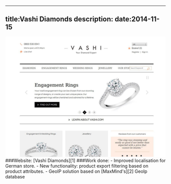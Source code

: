 ----
title:Vashi Diamonds
description:
date:2014-11-15
----
<div class="fb-wrapper-img">
    <img src="/content/media/image/portfolio/vashi.com.jpg" alt="Vashi"/>
</div>
<div class="fb-wrapper-desc" markdown=1>
###Website: [Vashi Diamonds][1]
###Work done:
 - Improved localisation for German store.
 - New functionality: product export filtering based on product attributes.
 - GeoIP solution based on [MaxMind's][2] GeoIp database

[1]:http://vashi.com
[2]:http://www.maxmind.com
</div>